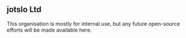 ## jotslo Ltd
This organisation is mostly for internal use, but any future open-source efforts will be made available here.
